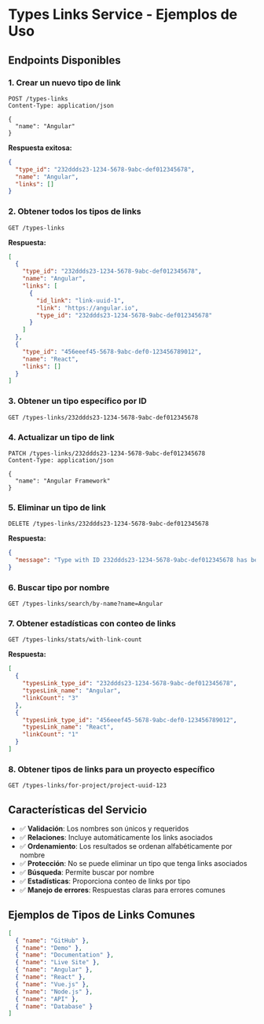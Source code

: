 # Types Links Service - Ejemplos de Uso

## Endpoints Disponibles

### 1. Crear un nuevo tipo de link
```http
POST /types-links
Content-Type: application/json

{
  "name": "Angular"
}
```

**Respuesta exitosa:**
```json
{
  "type_id": "232ddds23-1234-5678-9abc-def012345678",
  "name": "Angular",
  "links": []
}
```

### 2. Obtener todos los tipos de links
```http
GET /types-links
```

**Respuesta:**
```json
[
  {
    "type_id": "232ddds23-1234-5678-9abc-def012345678",
    "name": "Angular",
    "links": [
      {
        "id_link": "link-uuid-1",
        "link": "https://angular.io",
        "type_id": "232ddds23-1234-5678-9abc-def012345678"
      }
    ]
  },
  {
    "type_id": "456eeef45-5678-9abc-def0-123456789012",
    "name": "React",
    "links": []
  }
]
```

### 3. Obtener un tipo específico por ID
```http
GET /types-links/232ddds23-1234-5678-9abc-def012345678
```

### 4. Actualizar un tipo de link
```http
PATCH /types-links/232ddds23-1234-5678-9abc-def012345678
Content-Type: application/json

{
  "name": "Angular Framework"
}
```

### 5. Eliminar un tipo de link
```http
DELETE /types-links/232ddds23-1234-5678-9abc-def012345678
```

**Respuesta:**
```json
{
  "message": "Type with ID 232ddds23-1234-5678-9abc-def012345678 has been successfully deleted"
}
```

### 6. Buscar tipo por nombre
```http
GET /types-links/search/by-name?name=Angular
```

### 7. Obtener estadísticas con conteo de links
```http
GET /types-links/stats/with-link-count
```

**Respuesta:**
```json
[
  {
    "typesLink_type_id": "232ddds23-1234-5678-9abc-def012345678",
    "typesLink_name": "Angular",
    "linkCount": "3"
  },
  {
    "typesLink_type_id": "456eeef45-5678-9abc-def0-123456789012",
    "typesLink_name": "React",
    "linkCount": "1"
  }
]
```

### 8. Obtener tipos de links para un proyecto específico
```http
GET /types-links/for-project/project-uuid-123
```

## Características del Servicio

- ✅ **Validación**: Los nombres son únicos y requeridos
- ✅ **Relaciones**: Incluye automáticamente los links asociados
- ✅ **Ordenamiento**: Los resultados se ordenan alfabéticamente por nombre
- ✅ **Protección**: No se puede eliminar un tipo que tenga links asociados
- ✅ **Búsqueda**: Permite buscar por nombre
- ✅ **Estadísticas**: Proporciona conteo de links por tipo
- ✅ **Manejo de errores**: Respuestas claras para errores comunes

## Ejemplos de Tipos de Links Comunes

```json
[
  { "name": "GitHub" },
  { "name": "Demo" },
  { "name": "Documentation" },
  { "name": "Live Site" },
  { "name": "Angular" },
  { "name": "React" },
  { "name": "Vue.js" },
  { "name": "Node.js" },
  { "name": "API" },
  { "name": "Database" }
]
```

